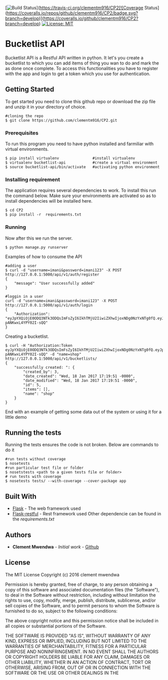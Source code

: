 [![Build Status](https://travis-ci.org/clementm916/CP2.svg?branch=develop)](https://travis-ci.org/clementm916/CP2[![Coverage Status](https://coveralls.io/repos/github/clementm916/CP2/badge.svg?branch=develop)](https://coveralls.io/github/clementm916/CP2?branch=develop)
[![License: MIT](https://img.shields.io/badge/License-MIT-yellow.svg)](https://opensource.org/licenses/MIT)

# Bucketlist API

Bucketlist API is a Restful API written in python. It let's you create a bucketlist to which you can add items of thing you wan to do and mark the as done once complete. To access this functionalities you have to register with the app and login to get a token which you use for authentication. 

## Getting Started

To get started you need to clone this github repo or download the zip file and unzip it in your directory of choice.
```
#cloning the repo
$ git clone https://github.com/clementm916/CP2.git
```
### Prerequisites
To run this program you need to have python installed and farmiliar with virtual environments. 
```
$ pip install virtualenv               #install virtualenv
$ virtualenv bucketlist-api            #create a virtual environment    
$ source bucketlist-api/bin/activate   #activating python environment

```

### Installing requirement

The application requires several dependencies to work. To install this run the command below. Make sure your environments are activated so as to install dependencies will be installed here.

```
$ cd CP2
$ pip install -r  requirements.txt
```

### Running
Now after this we run the server.
```
$ python manage.py runserver
```

Examples of how to consume the API

```
#adding a user
$ curl -d "username=imani&password=imani123" -X POST  http://127.0.0.1:5000/api/v1/auth/register
{
    "message": "User successfully added"
}

#loggin in a user
curl -d "username=imani&password=imani123" -X POST  http://127.0.0.1:5000/api/v1/auth/login
{
    "Authorization": "eyJpYXQiOjE0ODQ3NTk3ODQsImFsZyI6IkhTMjU2IiwiZXhwIjoxNDg0NzYxNTg0fQ.eyJpZCI6M30.gFzqf3UhYc8C4ra1AbKsgDV5-pANKwxL4YPY02I-sQQ"
}

```

Creating a bucketlist.
```
$ curl -H "Authorization:Token eyJpYXQiOjE0ODQ3NTk3ODQsImFsZyI6IkhTMjU2IiwiZXhwIjoxNDg0NzYxNTg0fQ.eyJpZCI6M30.gFzqf3UhYc8C4ra1AbKsgDV5-pANKwxL4YPY02I-sQQ" -d "name=shop" http://127.0.0.1:5000/api/v1/bucketlists/
{
    "successfully created: ": {
        "created_by": 3,
        "date_created": "Wed, 18 Jan 2017 17:19:51 -0000",
        "date_modified": "Wed, 18 Jan 2017 17:19:51 -0000",
        "id": 5,
        "items": [],
        "name": "shop"
    }
}
```
End with an example of getting some data out of the system or using it for a little demo

## Running the tests

Running the tests ensures the code is not broken. Below are commands to do it
```
#run tests without coverage
$ nosetests
#run particular test file or folder
$ nosetstests <path to a given tests file or folder>
# run tests with coverage
$ nosetests tests/ --with-coverage --cover-package app
```







## Built With

* [Flask](http://www.flask.pocoo.org/) - The web framework used
* [Flask-restful](https://github.com/flask-restful/) - Rest framework used
Other dependencie can be found in the *requirements.txt*
## Authors

* **Clement Mwendwa** - *Initial work* - [Github](https://github.com/clementm916)



## License
The MIT License
Copyright (c) 2016 clement mwendwa

Permission is hereby granted, free of charge, to any person obtaining a copy
of this software and associated documentation files (the "Software"), to deal
in the Software without restriction, including without limitation the rights
to use, copy, modify, merge, publish, distribute, sublicense, and/or sell
copies of the Software, and to permit persons to whom the Software is
furnished to do so, subject to the following conditions:

The above copyright notice and this permission notice shall be included in all
copies or substantial portions of the Software.

THE SOFTWARE IS PROVIDED "AS IS", WITHOUT WARRANTY OF ANY KIND, EXPRESS OR
IMPLIED, INCLUDING BUT NOT LIMITED TO THE WARRANTIES OF MERCHANTABILITY,
FITNESS FOR A PARTICULAR PURPOSE AND NONINFRINGEMENT. IN NO EVENT SHALL THE
AUTHORS OR COPYRIGHT HOLDERS BE LIABLE FOR ANY CLAIM, DAMAGES OR OTHER
LIABILITY, WHETHER IN AN ACTION OF CONTRACT, TORT OR OTHERWISE, ARISING FROM,
OUT OF OR IN CONNECTION WITH THE SOFTWARE OR THE USE OR OTHER DEALINGS IN THE




